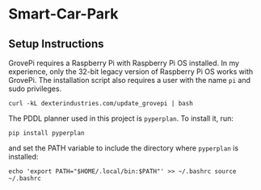 # Smart-Car-Park

## Setup Instructions
GrovePi requires a Raspberry Pi with Raspberry Pi OS installed.
In my experience, only the 32-bit legacy version of Raspberry Pi OS works with GrovePi.
The installation script also requires a user with the name `pi` and sudo privileges.

```curl -kL dexterindustries.com/update_grovepi | bash```

The PDDL planner used in this project is `pyperplan`.
To install it, run:

```pip install pyperplan```

and set the PATH variable to include the directory where `pyperplan` is installed:

```echo 'export PATH="$HOME/.local/bin:$PATH"' >> ~/.bashrc source ~/.bashrc```